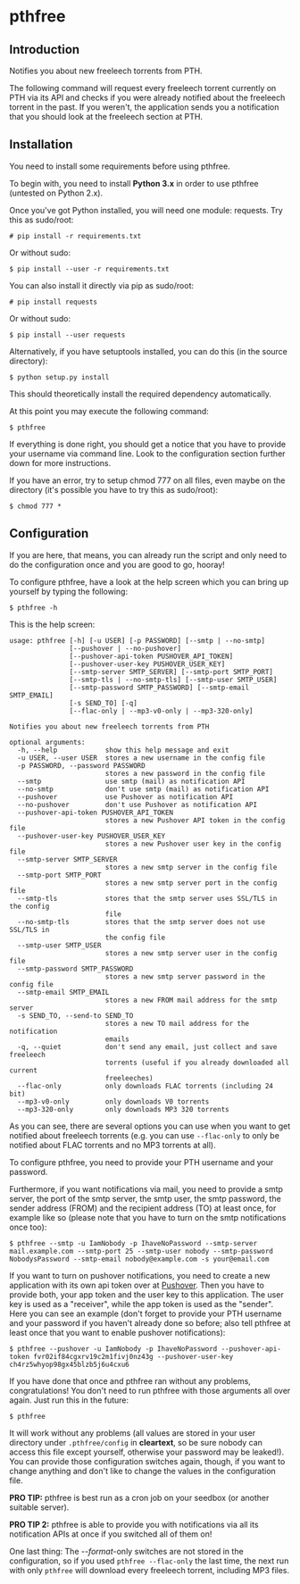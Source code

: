 # pthfree

Introduction
------------

Notifies you about new freeleech torrents from PTH.

The following command will request every freeleech torrent currently on PTH via its API and checks if you were already
notified about the freeleech torrent in the past. If you weren't, the application sends you a notification that you
should look at the freeleech section at PTH.

Installation
------------

You need to install some requirements before using pthfree.

To begin with, you need to install **Python 3.x** in order to use pthfree (untested on Python 2.x).

Once you've got Python installed, you will need one module: requests. Try this as sudo/root:

    # pip install -r requirements.txt

Or without sudo:

    $ pip install --user -r requirements.txt

You can also install it directly via pip as sudo/root:

    # pip install requests

Or without sudo:

    $ pip install --user requests

Alternatively, if you have setuptools installed, you can do this (in the source directory):

    $ python setup.py install

This should theoretically install the required dependency automatically. 

At this point you may execute the following command:

    $ pthfree

If everything is done right, you should get a notice that you have to provide your username via command line. Look to
the configuration section further down for more instructions.

If you have an error, try to setup chmod 777 on all files, even maybe on the directory (it's possible you have to try
this as sudo/root):

    $ chmod 777 *

Configuration
-------------

If you are here, that means, you can already run the script and only need to do the configuration once and you are good
to go, hooray!

To configure pthfree, have a look at the help screen which you can bring up yourself by typing the following:

    $ pthfree -h

This is the help screen:

    usage: pthfree [-h] [-u USER] [-p PASSWORD] [--smtp | --no-smtp]
                   [--pushover | --no-pushover]
                   [--pushover-api-token PUSHOVER_API_TOKEN]
                   [--pushover-user-key PUSHOVER_USER_KEY]
                   [--smtp-server SMTP_SERVER] [--smtp-port SMTP_PORT]
                   [--smtp-tls | --no-smtp-tls] [--smtp-user SMTP_USER]
                   [--smtp-password SMTP_PASSWORD] [--smtp-email SMTP_EMAIL]
                   [-s SEND_TO] [-q]
                   [--flac-only | --mp3-v0-only | --mp3-320-only]
    
    Notifies you about new freeleech torrents from PTH
    
    optional arguments:
      -h, --help            show this help message and exit
      -u USER, --user USER  stores a new username in the config file
      -p PASSWORD, --password PASSWORD
                            stores a new password in the config file
      --smtp                use smtp (mail) as notification API
      --no-smtp             don't use smtp (mail) as notification API
      --pushover            use Pushover as notification API
      --no-pushover         don't use Pushover as notification API
      --pushover-api-token PUSHOVER_API_TOKEN
                            stores a new Pushover API token in the config file
      --pushover-user-key PUSHOVER_USER_KEY
                            stores a new Pushover user key in the config file
      --smtp-server SMTP_SERVER
                            stores a new smtp server in the config file
      --smtp-port SMTP_PORT
                            stores a new smtp server port in the config file
      --smtp-tls            stores that the smtp server uses SSL/TLS in the config
                            file
      --no-smtp-tls         stores that the smtp server does not use SSL/TLS in
                            the config file
      --smtp-user SMTP_USER
                            stores a new smtp server user in the config file
      --smtp-password SMTP_PASSWORD
                            stores a new smtp server password in the config file
      --smtp-email SMTP_EMAIL
                            stores a new FROM mail address for the smtp server
      -s SEND_TO, --send-to SEND_TO
                            stores a new TO mail address for the notification
                            emails
      -q, --quiet           don't send any email, just collect and save freeleech
                            torrents (useful if you already downloaded all current
                            freeleeches)
      --flac-only           only downloads FLAC torrents (including 24 bit)
      --mp3-v0-only         only downloads V0 torrents
      --mp3-320-only        only downloads MP3 320 torrents

As you can see, there are several options you can use when you want to get notified about freeleech torrents (e.g. you
can use `--flac-only` to only be notified about FLAC torrents and no MP3 torrents at all).

To configure pthfree, you need to provide your PTH username and your password.

Furthermore, if you want notifications via mail, you need to provide a smtp server, the port of the smtp server, the
smtp user, the smtp password, the sender address (FROM) and the recipient address (TO) at least once, for example like
so (please note that you have to turn on the smtp notifications once too):

    $ pthfree --smtp -u IamNobody -p IhaveNoPassword --smtp-server mail.example.com --smtp-port 25 --smtp-user nobody --smtp-password NobodysPassword --smtp-email nobody@example.com -s your@email.com

If you want to turn on pushover notifications, you need to create a new application with its own api token over at
[Pushover](https://pushover.net). Then you have to provide both, your app token and the user key to this application.
The user key is used as a "receiver", while the app token is used as the "sender". Here you can see an example (don't
forget to provide your PTH username and your password if you haven't already done so before; also tell pthfree at least
once that you want to enable pushover notifications):

    $ pthfree --pushover -u IamNobody -p IhaveNoPassword --pushover-api-token fvr02if84cgxrv19c2m1fivj0nz43g --pushover-user-key ch4rz5whyop98gx45blzb5j6u4cxu6

If you have done that once and pthfree ran without any problems, congratulations! You don't need to run pthfree with
those arguments all over again. Just run this in the future:

    $ pthfree

It will work without any problems (all values are stored in your user directory under `.pthfree/config` in
**cleartext**, so be sure nobody can access this file except yourself, otherwise your password may be leaked!). You can
provide those configuration switches again, though, if you want to change anything and don't like to change the values
in the configuration file.

**PRO TIP:** pthfree is best run as a cron job on your seedbox (or another suitable server).

**PRO TIP 2:** pthfree is able to provide you with notifications via all its notification APIs at once if you switched
all of them on!

One last thing: The --*format*-only switches are not stored in the configuration, so if you used `pthfree --flac-only`
the last time, the next run with only `pthfree` will download every freeleech torrent, including MP3 files.
